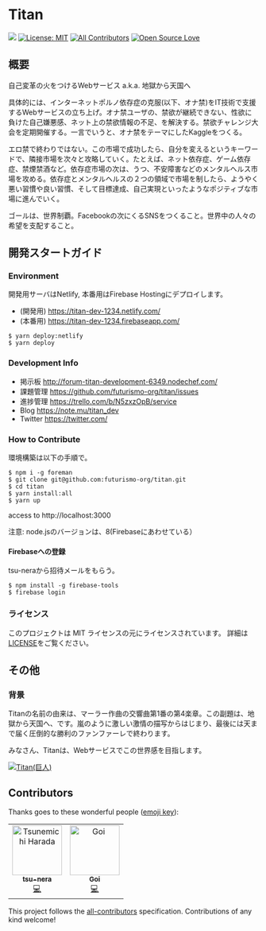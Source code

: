 Titan
===

![](https://img.shields.io/github/issues/futurismo-org/titan.svg)
[![License: MIT](https://img.shields.io/badge/License-MIT-yellow.svg)](https://opensource.org/licenses/MIT)
[![All Contributors](https://img.shields.io/badge/all_contributors-2-orange.svg?style=flat-square)](#contributors)
[![Open Source Love](https://badges.frapsoft.com/os/v3/open-source.svg?v=103)](https://github.com/futurismo-org/titan)

## 概要

自己変革の火をつけるWebサービス a.k.a. 地獄から天国へ

具体的には、インターネットポルノ依存症の克服(以下、オナ禁)をIT技術で支援するWebサービスの立ち上げ。オナ禁ユーザの、禁欲が継続できない、性欲に負けた自己嫌悪感、ネット上の禁欲情報の不足、を解決する。禁欲チャレンジ大会を定期開催する。一言でいうと、オナ禁をテーマにしたKaggleをつくる。

エロ禁で終わりではない。この市場で成功したら、自分を変えるというキーワードで、隣接市場を次々と攻略していく。たとえば、ネット依存症、ゲーム依存症、禁煙禁酒など。依存症市場の次は、うつ、不安障害などのメンタルヘルス市場を攻める。依存症とメンタルヘルスの２つの領域で市場を制したら、ようやく悪い習慣や良い習慣、そして目標達成、自己実現といったようなポジティブな市場に進んでいく。

ゴールは、世界制覇。Facebookの次にくるSNSをつくること。世界中の人々の希望を支配すること。

## 開発スタートガイド

### Environment

開発用サーバはNetlify, 本番用はFirebase Hostingにデプロイします。

* (開発用) https://titan-dev-1234.netlify.com/
* (本番用) https://titan-dev-1234.firebaseapp.com/

```
$ yarn deploy:netlify
$ yarn deploy
```

### Development Info

* 掲示板 http://forum-titan-development-6349.nodechef.com/
* 課題管理 https://github.com/futurismo-org/titan/issues
* 進捗管理 https://trello.com/b/N5zxzOpB/service
* Blog https://note.mu/titan_dev
* Twitter https://twitter.com/

### How to Contribute

環境構築は以下の手順で。

```
$ npm i -g foreman
$ git clone git@github.com:futurismo-org/titan.git
$ cd titan
$ yarn install:all
$ yarn up
```

access to http://localhost:3000

注意: node.jsのバージョンは、8(Firebaseにあわせている）

#### Firebaseへの登録

tsu-neraから招待メールをもらう。

```
$ npm install -g firebase-tools
$ firebase login
```

### ライセンス

このプロジェクトは MIT ライセンスの元にライセンスされています。 
詳細は[LICENSE](https://github.com/futurismo-org/titan/blob/master/LICENSE)をご覧ください。

## その他

### 背景

Titanの名前の由来は、マーラー作曲の交響曲第1番の第4楽章。この副題は、地獄から天国へ、です。嵐のように激しい激情の描写からはじまり、最後には天まで届く圧倒的な勝利のファンファーレで終わります。

みなさん、Titanは、Webサービスでこの世界感を目指します。

[![Titan(巨人)](http://img.youtube.com/vi/yb6J5BrPRdo/0.jpg)](https://www.youtube.com/watch?v=yb6J5BrPRdo)

## Contributors

Thanks goes to these wonderful people ([emoji key](https://allcontributors.org/docs/en/emoji-key)):

<!-- ALL-CONTRIBUTORS-LIST:START - Do not remove or modify this section -->
<!-- prettier-ignore -->
<table><tr><td align="center"><a href="https://github.com/tsu-nera"><img src="https://avatars1.githubusercontent.com/u/760627?v=4" width="100px;" alt="Tsunemichi Harada"/><br /><sub><b>tsu-nera</b></sub></a><br /><a href="https://github.com/futurismo-org/titan/commits?author=tsu-nera" title="Code">💻</a></td><td align="center"><a href="https://github.com/Goi666"><img src="https://avatars2.githubusercontent.com/u/40140038?v=4" width="100px;" alt="Goi"/><br /><sub><b>Goi</b></sub></a><br /><a href="https://github.com/futurismo-org/titan/commits?author=Goi666" title="Code">💻</a></td></tr></table>

<!-- ALL-CONTRIBUTORS-LIST:END -->

This project follows the [all-contributors](https://github.com/all-contributors/all-contributors) specification. Contributions of any kind welcome!
